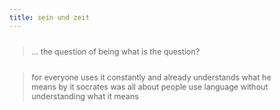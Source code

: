 ```yaml
---
title: sein und zeit
---
```


##
> ... the question of being
what is the question?
##
> for everyone uses it constantly and already understands what he means by it
socrates was all about people use language without understanding what it means
##
